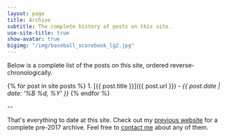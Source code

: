 ```yaml
---
layout: page
title: Archive
subtitle: The complete history of posts on this site.
use-site-title: true
show-avatar: true
bigimg: "/img/baseball_scorebook_lg2.jpg"
---
```


Below is a complete list of the posts on this site, ordered reverse-chronologically.

{% for post in site.posts %} 1. [{{ post.title }}]({{ post.url }}) - *{{ post.date | date: '%B %d, %Y' }}*
{% endfor %}

--
 
That's everything to date at this site. Check out my <a href = "https://christopherteeter.wordpress.com/" target = "_blank"> previous website</a> 
for a complete pre-2017 archive. Feel free to [contact me]({{site.url}}/contact/) about any of them. 